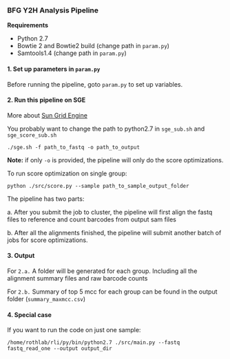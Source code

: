 ### BFG Y2H Analysis Pipeline ###

**Requirements**

* Python 2.7
* Bowtie 2 and Bowtie2 build (change path in `param.py`)
* Samtools1.4 (change path in `param.py`)

#### 1. Set up parameters in `param.py` ####

Before running the pipeline, goto `param.py` to set up variables. 

#### 2. Run this pipeline on SGE ####

More about [Sun Grid Engine](http://gridscheduler.sourceforge.net/howto/GridEngineHowto.html) 

You probably want to change the path to python2.7 in `sge_sub.sh` and `sge_score_sub.sh`

`./sge.sh -f path_to_fastq -o path_to_output`

**Note:** if only `-o` is provided, the pipeline will only do the score optimizations. 

To run score optimization on single group:

`python ./src/score.py --sample path_to_sample_output_folder`

The pipeline has two parts: 

a. After you submit the job to cluster, the pipeline will first 
align the fastq files to reference and count barcodes from output sam files

b. After all the alignments finished, the pipeline will submit another batch of 
jobs for score optimizations. 

#### 3. Output ####

For `2.a.` A folder will be generated for each group. Including all the alignment summary files and raw barcode
counts

For `2.b.` Summary of top 5 mcc for each group can be found in the output folder (`summary_maxmcc.csv`)

#### 4. Special case ####

If you want to run the code on just one sample:

`/home/rothlab/rli/py/bin/python2.7 ./src/main.py --fastq fastq_read_one --output output_dir`
